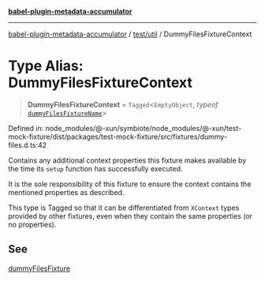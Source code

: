 [**babel-plugin-metadata-accumulator**](../../../README.md)

***

[babel-plugin-metadata-accumulator](../../../README.md) / [test/util](../README.md) / DummyFilesFixtureContext

# Type Alias: DummyFilesFixtureContext

> **DummyFilesFixtureContext** = `Tagged`\<`EmptyObject`, *typeof* [`dummyFilesFixtureName`](../variables/dummyFilesFixtureName.md)\>

Defined in: node\_modules/@-xun/symbiote/node\_modules/@-xun/test-mock-fixture/dist/packages/test-mock-fixture/src/fixtures/dummy-files.d.ts:42

Contains any additional context properties this fixture makes available by
the time its `setup` function has successfully executed.

It is the sole responsibility of this fixture to ensure the context contains
the mentioned properties as described.

This type is Tagged so that it can be differentiated from `XContext`
types provided by other fixtures, even when they contain the same properties
(or no properties).

## See

[dummyFilesFixture](../functions/dummyFilesFixture.md)
